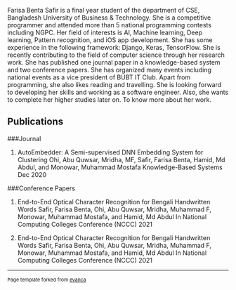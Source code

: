 

Farisa Benta Safir is a final year student of the department of CSE, Bangladesh University of Business & Technology. She is a competitive programmer and attended more than 5 national programming contests including NGPC. Her field of interests is AI, Machine learning, Deep learning, Pattern recognition, and iOS app development. She has some experience in the following framework: Django, Keras, TensorFlow. She is recently contributing to the field of computer science through her research work. She has published one journal paper in a knowledge-based system and two conference papers. She has organized many events including national events as a vice president of BUBT IT Club. Apart from programming, she also likes reading and travelling. She is looking forward to developing her skills and working as a software engineer. Also, she wants to complete her higher studies later on. To know more about her work.


## Publications
###Journal
1. AutoEmbedder: A Semi-supervised DNN Embedding System for Clustering
Ohi, Abu Quwsar, Mridha, MF, Safir, Farisa Benta, Hamid, Md Abdul, and Monowar, Muhammad Mostafa
Knowledge-Based Systems Dec 2020

###Conference Papers
1. End-to-End Optical Character Recognition for Bengali Handwritten Words
Safir, Farisa Benta, Ohi, Abu Quwsar, Mridha, Muhammad F, Monowar, Muhammad Mostafa, and Hamid, Md Abdul
In National Computing Colleges Conference (NCCC) 2021

2. End-to-End Optical Character Recognition for Bengali Handwritten Words
Safir, Farisa Benta, Ohi, Abu Quwsar, Mridha, Muhammad F, Monowar, Muhammad Mostafa, and Hamid, Md Abdul
In National Computing Colleges Conference (NCCC) 2021





---
<p style="font-size:11px">Page template forked from <a href="https://github.com/evanca/quick-portfolio">evanca</a></p>
<!-- Remove above link if you don't want to attibute -->
